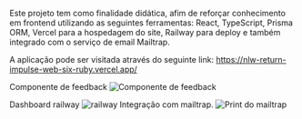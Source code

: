 Este projeto tem como finalidade didática, afim de reforçar conhecimento em frontend utilizando as seguintes ferramentas: React, TypeScript, Prisma ORM,
 Vercel para a hospedagem do site, Railway para deploy e também integrado com o serviço de email Mailtrap.

A aplicação pode ser visitada através do seguinte link: https://nlw-return-impulse-web-six-ruby.vercel.app/ 

Componente de feedback
![Componente de feedback](https://user-images.githubusercontent.com/25774838/171474528-220582cd-c689-467d-ab8c-3dfa3dbb8e6f.png)

Dashboard railway
![railway](https://user-images.githubusercontent.com/25774838/171474393-36605c5e-5783-45cf-969a-b5b240bc81d2.png)
Integração com mailtrap.
 ![Print do mailtrap](https://user-images.githubusercontent.com/25774838/171474101-80f3e90e-a1cc-4c9c-8c12-b09859927bbf.png)

